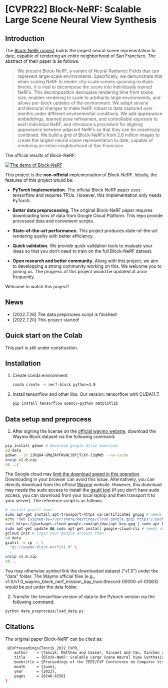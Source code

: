 # [CVPR22] Block-NeRF: Scalable Large Scene Neural View Synthesis

## Introduction

The [Block-NeRF project](https://waymo.com/intl/zh-cn/research/block-nerf/) builds the largest neural scene representation to date, capable of rendering an entire neighborhood of San Francisco. The abstract of their paper is as follows:

> We present Block-NeRF, a variant of Neural Radiance Fields that can represent large-scale environments. Specifically, we demonstrate that when scaling NeRF to render city-scale scenes spanning multiple blocks, it is vital to decompose the scene into individually trained NeRFs. This decomposition decouples rendering time from scene size, enables rendering to scale to arbitrarily large environments, and allows per-block updates of the environment. We adopt several architectural changes to make NeRF robust to data captured over months under different environmental conditions. We add appearance embeddings, learned pose refinement, and controllable exposure to each individual NeRF, and introduce a procedure for aligning appearance between adjacent NeRFs so that they can be seamlessly combined. We build a grid of Block-NeRFs from 2.8 million images to create the largest neural scene representation to date, capable of rendering an entire neighborhood of San Francisco.

The official results of Block-NeRF:

[![The demo of Block-NeRF](https://img.youtube.com/vi/6lGMCAzBzOQ/0.jpg)](https://www.youtube.com/watch?v=6lGMCAzBzOQ)

This project is the **non-official** implementation of Block-NeRF. Ideally, the features of this project would be:

- **PyTorch Implementation.** The official Block-NeRF paper uses tensorflow and requires TPUs. However, this implementation only needs PyTorch.
- **Better data preprocessing.** The original Block-NeRF paper requires downloading tons of data from Google Cloud Platform. This repo provide processed data and convenient scripts.
- **State-of-the-art performance.** This project produces state-of-the-art rendering quality with better efficiency.

- **Quick validation.** We provide quick validation tools to evaluate your ideas so that you don't need to train on the full Block-NeRF dataset.

- **Open research and better community.** Along with this project, we aim to developping a strong community working on this. We welcome you to joining us. The progress of this project would be updated at arxiv frequently.

Welcome to watch this project!

## News
- [2022.7.28] The data preprocess script is finished!
- [2022.7.20] This project started!

## Quick start on the Colab

This part is still under construction.

## Installation

1. Create conda environment.
   ```bash
   conda create -n nerf-block python=3.9
   ```
2. Install tensorflow and other libs. Our version: tensorflow with CUDA11.7.
   ```bash
   pip install tensorflow opencv-python matplotlib
   ```

## Data setup and preprocess

1. After signing the license on the [official waymo webiste](https://waymo.com/research/block-nerf/licensing/), download the Waymo Block dataset via the following command:

```bash
pip install gdown # download google drive download.
cd data
gdown --id 1iRqO4-GMqZAYFNvHLlBfjTcXY-l3qMN5 --no-cache
unzip v1.0.zip
cd ../
```

The Google cloud may [limit the download speed in this operation](https://stackoverflow.com/questions/16856102/google-drive-limit-number-of-download). Downloading in your browser can avoid this issue.
Alternatively, you can directly download from the official [Waymo](https://waymo.com/research/block-nerf/licensing/) website. However, this download may needs the sudo access to install the [gsutil tool](https://cloud.google.com/storage/docs/gsutil_install#deb) (if you don't have sudo access, you can download from your local laptop and then transport it to your server). The reference script is as follows:

```bash
# install gsutil tool
sudo apt-get install apt-transport-https ca-certificates gnupg # needs sudo access
echo "deb [signed-by=/usr/share/keyrings/cloud.google.gpg] https://packages.cloud.google.com/apt cloud-sdk main" | sudo tee -a /etc/apt/sources.list.d/google-cloud-sdk.list
curl https://packages.cloud.google.com/apt/doc/apt-key.gpg | sudo apt-key --keyring /usr/share/keyrings/cloud.google.gpg add -
sudo apt-get update && sudo apt-get install google-cloud-cli # needs sudo access
gcloud init # login your google account then
cd data
gsutil -m cp -r \
  "gs://waymo-block-nerf/v1.0" \
  .
unzip v1.0.zip
cd ..
```

You may otherwise symbol link the downloaded dataset ("v1.0") under the "data" folder. The Waymo official files (e.g., v1.0/v1.0_waymo_block_nerf_mission_bay_train.tfrecord-00000-of-01063) would be put under the data folder.

2. Transfer the tensorflow version of data to the Pytorch version via the following command:

```bash
python data_preprocess/load_data.py
```

## Citations

The original paper Block-NeRF can be cited as:

```bash
 @InProceedings{Tancik_2022_CVPR,
    author    = {Tancik, Matthew and Casser, Vincent and Yan, Xinchen and Pradhan, Sabeek and Mildenhall, Ben and Srinivasan, Pratul P. and Barron, Jonathan T. and Kretzschmar, Henrik},
    title     = {Block-NeRF: Scalable Large Scene Neural View Synthesis},
    booktitle = {Proceedings of the IEEE/CVF Conference on Computer Vision and Pattern Recognition (CVPR)},
    month     = {June},
    year      = {2022},
    pages     = {8248-8258}
}
```
